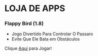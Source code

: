 # LOJA DE APPS

### Flappy Bird (1.8)

* Jogo Divertido Para Controlar O Passaro
* Evite Que Ele Bata em Obstáculos

Clique [Aqui](https://store.neutrojogos.ga/flappy-bird) para Jogar!
